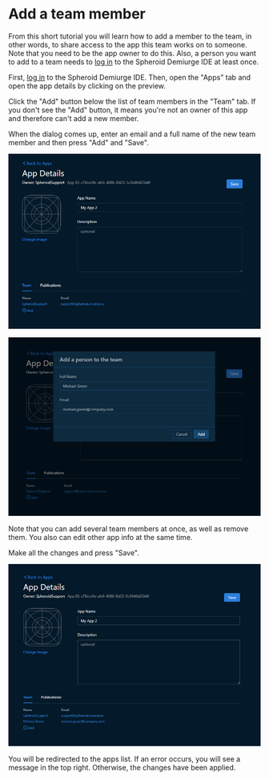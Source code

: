 # Add a team member

From this short tutorial you will learn how to add a member to the team, in other words,
to share access to the app this team works on to someone. Note that you need to be the app owner
to do this. Also, a person you want to add to a team needs to [log in](ide-login.md) 
to the Spheroid Demiurge IDE at least once.

First, [log in](ide-login.md) to the Spheroid Demiurge IDE. Then, open the "Apps" tab 
and open the app details by clicking on the preview.

Click the "Add" button below the list of team members in the "Team" tab. If you don't see 
the "Add" button, it means you're not an owner of this app and therefore can't add a new member.

When the dialog comes up, enter an email and a full name of the new team member and then 
press "Add" and "Save".

![](images/team-member-add-1.png)

![](images/team-member-add-2.png)

Note that you can add several team members at once, as well as remove them. 
You also can edit other app info at the same time. 

Make all the changes and press "Save". 

![](images/team-member-add-3.png)

You will be redirected to the apps list. 
If an error occurs, you will see a message in the top right. 
Otherwise, the changes have been applied.